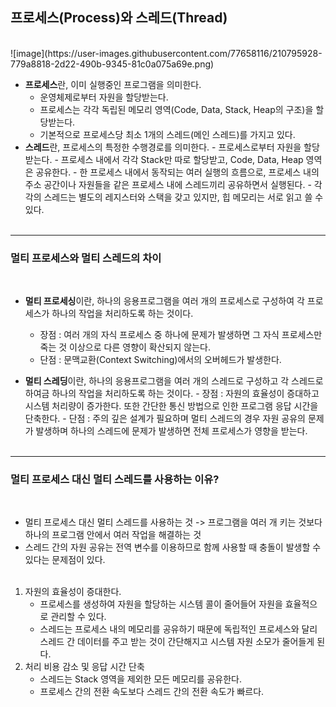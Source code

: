 ## 프로세스(Process)와 스레드(Thread)

<br>
![image](https://user-images.githubusercontent.com/77658116/210795928-779a8818-2d22-490b-9345-81c0a075a69e.png)
<br>

- **프로세스**란, 이미 실행중인 프로그램을 의미한다.
  - 운영체제로부터 자원을 할당받는다.
  - 프로세스는 각각 독립된 메모리 영역(Code, Data, Stack, Heap의 구조)을 할당받는다.
  - 기본적으로 프로세스당 최소 1개의 스레드(메인 스레드)를 가지고 있다.
- **스레드**란, 프로세스의 특정한 수행경로를 의미한다. - 프로세스로부터 자원을 할당받는다. - 프로세스 내에서 각각 Stack만 따로 할당받고, Code, Data, Heap 영역은 공유한다. - 한 프로세스 내에서 동작되는 여러 실행의 흐름으로, 프로세스 내의 주소 공간이나 자원들을 같은 프로세스 내에 스레드끼리 공유하면서 실행된다. - 각각의 스레드는 별도의 레지스터와 스택을 갖고 있지만, 힙 메모리는 서로 읽고 쓸 수 있다.
  <br><br>

---

### 멀티 프로세스와 멀티 스레드의 차이

<br>

- **멀티 프로세싱**이란, 하나의 응용프로그램을 여러 개의 프로세스로 구성하여 각 프로세스가 하나의 작업을 처리하도록 하는 것이다.

  - 장점 : 여러 개의 자식 프로세스 중 하나에 문제가 발생하면 그 자식 프로세스만 죽는 것 이상으로 다른 영향이 확산되지 않는다.
  - 단점 : 문맥교환(Context Switching)에서의 오버헤드가 발생한다.

- **멀티 스레딩**이란, 하나의 응용프로그램을 여러 개의 스레드로 구성하고 각 스레드로 하여금 하나의 작업을 처리하도록 하는 것이다. - 장점 : 자원의 효율성이 증대하고 시스템 처리량이 증가한다. 또한 간단한 통신 방법으로 인한 프로그램 응답 시간을 단축한다. - 단점 : 주의 깊은 설계가 필요하며 멀티 스레드의 경우 자원 공유의 문제가 발생하며 하나의 스레드에 문제가 발생하면 전체 프로세스가 영향을 받는다.
  <br><br>

---

### 멀티 프로세스 대신 멀티 스레드를 사용하는 이유?

<br>

- 멀티 프로세스 대신 멀티 스레드를 사용하는 것 -> 프로그램을 여러 개 키는 것보다 하나의 프로그램 안에서 여러 작업을 해결하는 것
- 스레드 간의 자원 공유는 전역 변수를 이용하므로 함께 사용할 때 충돌이 발생할 수 있다는 문제점이 있다.
  <br><br>

1. 자원의 효율성이 증대한다.
   - 프로세스를 생성하여 자원을 할당하는 시스템 콜이 줄어들어 자원을 효율적으로 관리할 수 있다.
   - 스레드는 프로세스 내의 메모리를 공유하기 때문에 독립적인 프로세스와 달리 스레드 간 데이터를 주고 받는 것이 간단해지고 시스템 자원 소모가 줄어들게 된다.
2. 처리 비용 감소 및 응답 시간 단축
   - 스레드는 Stack 영역을 제외한 모든 메모리를 공유한다.
   - 프로세스 간의 전환 속도보다 스레드 간의 전환 속도가 빠르다.
